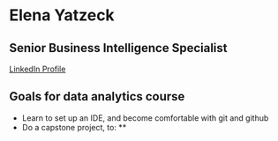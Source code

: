 # Elena Yatzeck

## Senior Business Intelligence Specialist
[LinkedIn Profile]([(https://www.linkedin.com/in/eyatzeck/)] "Title")

## Goals for data analytics course
* Learn to set up an IDE, and become comfortable with git and github
* Do a capstone project, to:
** 
